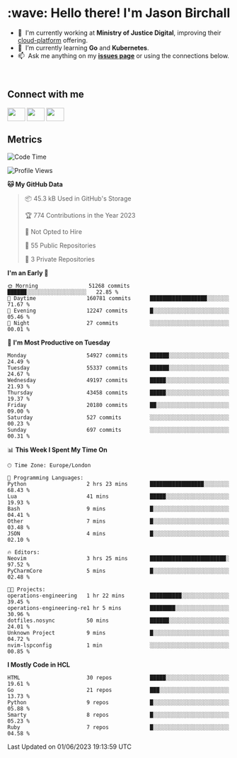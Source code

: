 <h1 align="left" id="jason-title">:wave: Hello there! I'm Jason Birchall</h1>

- :office: &nbsp;I'm currently working at **Ministry of Justice Digital**, improving their [cloud-platform](https://github.com/ministryofjustice/cloud-platform) offering.
- :seedling: &nbsp;I’m currently learning **Go** and **Kubernetes**.
- :mailbox: &nbsp;Ask me anything on my **[issues page]** or using the connections below.


<br>

<h2>Connect with me</h2>
<p>
<a href="https://twitter.com/jsonBirchall" target="blank"><img align="center" src="https://cdn.jsdelivr.net/npm/simple-icons@3.0.1/icons/twitter.svg" alt="" height="30" width="40" /></a>
<a href="https://keybase.io/json0" target="blank"><img align="center" src="https://cdn.jsdelivr.net/npm/simple-icons@3.0.1/icons/keybase.svg" alt="" height="30" width="40" /></a>
<a href="https://www.reddit.com/user/kakorate" target="blank"><img align="center" src="https://cdn.jsdelivr.net/npm/simple-icons@3.0.1/icons/reddit.svg" alt="" height="30" width="40" /></a>
</p>

<h2>Metrics</h2>

<!--START_SECTION:waka-->
![Code Time](http://img.shields.io/badge/Code%20Time-1%2C069%20hrs%2024%20mins-blue)

![Profile Views](http://img.shields.io/badge/Profile%20Views-0-blue)

**🐱 My GitHub Data** 

> 📦 45.3 kB Used in GitHub's Storage 
 > 
> 🏆 774 Contributions in the Year 2023
 > 
> 🚫 Not Opted to Hire
 > 
> 📜 55 Public Repositories 
 > 
> 🔑 3 Private Repositories 
 > 
**I'm an Early 🐤** 

```text
🌞 Morning                51268 commits       ██████░░░░░░░░░░░░░░░░░░░   22.85 % 
🌆 Daytime                160781 commits      ██████████████████░░░░░░░   71.67 % 
🌃 Evening                12247 commits       █░░░░░░░░░░░░░░░░░░░░░░░░   05.46 % 
🌙 Night                  27 commits          ░░░░░░░░░░░░░░░░░░░░░░░░░   00.01 % 
```
📅 **I'm Most Productive on Tuesday** 

```text
Monday                   54927 commits       ██████░░░░░░░░░░░░░░░░░░░   24.49 % 
Tuesday                  55337 commits       ██████░░░░░░░░░░░░░░░░░░░   24.67 % 
Wednesday                49197 commits       █████░░░░░░░░░░░░░░░░░░░░   21.93 % 
Thursday                 43458 commits       █████░░░░░░░░░░░░░░░░░░░░   19.37 % 
Friday                   20180 commits       ██░░░░░░░░░░░░░░░░░░░░░░░   09.00 % 
Saturday                 527 commits         ░░░░░░░░░░░░░░░░░░░░░░░░░   00.23 % 
Sunday                   697 commits         ░░░░░░░░░░░░░░░░░░░░░░░░░   00.31 % 
```


📊 **This Week I Spent My Time On** 

```text
🕑︎ Time Zone: Europe/London

💬 Programming Languages: 
Python                   2 hrs 23 mins       █████████████████░░░░░░░░   68.43 % 
Lua                      41 mins             █████░░░░░░░░░░░░░░░░░░░░   19.93 % 
Bash                     9 mins              █░░░░░░░░░░░░░░░░░░░░░░░░   04.41 % 
Other                    7 mins              █░░░░░░░░░░░░░░░░░░░░░░░░   03.48 % 
JSON                     4 mins              █░░░░░░░░░░░░░░░░░░░░░░░░   02.10 % 

🔥 Editors: 
Neovim                   3 hrs 25 mins       ████████████████████████░   97.52 % 
PyCharmCore              5 mins              █░░░░░░░░░░░░░░░░░░░░░░░░   02.48 % 

🐱‍💻 Projects: 
operations-engineering   1 hr 22 mins        ██████████░░░░░░░░░░░░░░░   39.45 % 
operations-engineering-re1 hr 5 mins         ████████░░░░░░░░░░░░░░░░░   30.96 % 
dotfiles.nosync          50 mins             ██████░░░░░░░░░░░░░░░░░░░   24.01 % 
Unknown Project          9 mins              █░░░░░░░░░░░░░░░░░░░░░░░░   04.72 % 
nvim-lspconfig           1 min               ░░░░░░░░░░░░░░░░░░░░░░░░░   00.85 % 
```

**I Mostly Code in HCL** 

```text
HTML                     30 repos            █████░░░░░░░░░░░░░░░░░░░░   19.61 % 
Go                       21 repos            ███░░░░░░░░░░░░░░░░░░░░░░   13.73 % 
Python                   9 repos             █░░░░░░░░░░░░░░░░░░░░░░░░   05.88 % 
Smarty                   8 repos             █░░░░░░░░░░░░░░░░░░░░░░░░   05.23 % 
Ruby                     7 repos             █░░░░░░░░░░░░░░░░░░░░░░░░   04.58 % 
```




 Last Updated on 01/06/2023 19:13:59 UTC
<!--END_SECTION:waka-->

<!-- links -->

[issues page]: https://github.com/jasonBirchall/jasonBirchall/issues "jasonBirchall/issues"
